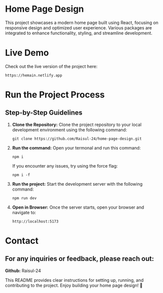 # Home Page Design

This project showcases a modern home page built using React, focusing on responsive design and optimized user experience. Various packages are integrated to enhance functionality, styling, and streamline development.

# Live Demo
Check out the live version of the project here:
   ```
  https://hemain.netlify.app
   ```


# Run the Project Process

## Step-by-Step Guidelines

1. **Clone the Repository:** Clone the project repository to your local development environment using the following command:
   ```
   git clone https://github.com/Raisul-24/home-page-design.git
   ```
2. **Run the command:** Open your termonal and run this command:
   ```
   npm i
   ```
   If you encounter any issues, try using the force flag:
   ```
   npm i -f
   ```
3. **Run the project:** Start the development server with the following command:
    ```
   npm run dev
   ```
4. **Open in Browser:** Once the server starts, open your browser and navigate to:
    ```
   http://localhost:5173
   ```
# Contact
 ##  For any inquiries or feedback, please reach out:
 **Github:** Raisul-24

This README provides clear instructions for setting up, running, and contributing to the project. Enjoy building your home page design! 🚀


